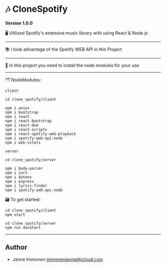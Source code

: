 # 🎶 CloneSpotify

**Version 1.0.0**

🖥 Utilized Spotify's extensive music library with using React & Node.js

---
📚 I took advantage of the Spotify WEB API in this Project

---
📝 In this project you need to install the node modules for your use

---
🗂 NodeModules:
```
client
```
```
cd clone_spotify/client

npm i axios
npm i bootstrap
npm i react
npm i react-bootstrap
npm i react-dom
npm i react-scripts
npm i react-spotify-web-playback
npm i spotify-web-api-node
npm i web-vitals
```
```
server
```
```
cd clone_spotify/server

npm i body-parser
npm i cors
npm i dotenv
npm i express
npm i lyrics-finder
npm i spotify-web-api-node
```

🗃 To get started:
```
cd clone_spotify/client
npm start
```
```
cd clone_spotify/server
npm run devStart
```
---

## Author

- Janne Immonen <immonenjanne@icloud.com>
